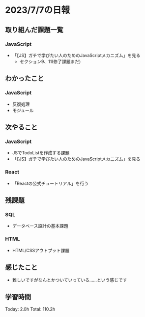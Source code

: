 # 2023/7/7の日報
## 取り組んだ課題一覧
### JavaScript
* 「【JS】ガチで学びたい人のためのJavaScriptメカニズム」を見る
    * セクション9、11(修了課題まだ)
## わかったこと
### JavaScript
* 反復処理
* モジュール
## 次やること
### JavaScript
* JSでTodoListを作成する課題
* 「【JS】ガチで学びたい人のためのJavaScriptメカニズム」を見る
### React
* 「Reactの公式チュートリアル」を行う
## 残課題
### SQL
* データベース設計の基本課題
### HTML
* HTML/CSSアウトプット課題
## 感じたこと
* 難しいですがなんとかついていっている……という感じです
## 学習時間
Today: 2.0h
Total: 110.2h
